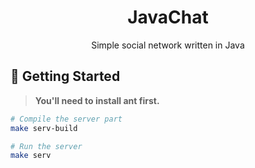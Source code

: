 <div align="center">

# JavaChat
Simple social network written in Java

</div>



## 🚀 Getting Started
> **You'll need to install ant first.**

```bash
# Compile the server part
make serv-build

# Run the server
make serv
```
